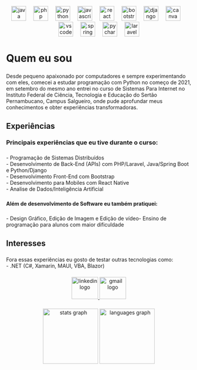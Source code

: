 <div align="center">
  <img src="https://cdn.jsdelivr.net/gh/devicons/devicon/icons/java/java-original-wordmark.svg" height="40" alt="java logo"  />
  <img width="12" />
  <img src="https://cdn.jsdelivr.net/gh/devicons/devicon/icons/php/php-original.svg" height="40" alt="php logo"  />
  <img width="12" />
  <img src="https://cdn.jsdelivr.net/gh/devicons/devicon/icons/python/python-original.svg" height="40" alt="python logo"  />
  <img width="12" />
  <img src="https://cdn.jsdelivr.net/gh/devicons/devicon/icons/javascript/javascript-original.svg" height="40" alt="javascript logo"  />
  <img width="12" />
  <img src="https://cdn.jsdelivr.net/gh/devicons/devicon/icons/react/react-original.svg" height="40" alt="react logo"  />
  <img width="12" />
  <img src="https://cdn.jsdelivr.net/gh/devicons/devicon/icons/bootstrap/bootstrap-original.svg" height="40" alt="bootstrap logo"  />
  <img width="12" />
  <img src="https://cdn.jsdelivr.net/gh/devicons/devicon/icons/django/django-plain.svg" height="40" alt="django logo"  />
  <img width="12" />
  <img src="https://cdn.jsdelivr.net/gh/devicons/devicon/icons/canva/canva-original.svg" height="40" alt="canva logo"  />
  <img width="12" />
  <img src="https://cdn.jsdelivr.net/gh/devicons/devicon/icons/vscode/vscode-original.svg" height="40" alt="vscode logo"  />
  <img width="12" />
  <img src="https://cdn.jsdelivr.net/gh/devicons/devicon/icons/spring/spring-original.svg" height="40" alt="spring logo"  />
  <img width="12" />
  <img src="https://cdn.jsdelivr.net/gh/devicons/devicon/icons/pycharm/pycharm-original.svg" height="40" alt="pycharm logo"  />
  <img width="12" />
  <img src="https://cdn.jsdelivr.net/gh/devicons/devicon/icons/laravel/laravel-original.svg" height="40" alt="laravel logo"  />
</div>

###

<h1 align="left">Quem eu sou</h1>

###

<p align="left">Desde pequeno apaixonado por computadores e sempre experimentando com eles, comecei a estudar programação com Python no começo de 2021, em setembro do mesmo ano entrei no curso de Sistemas Para Internet no Instituto Federal de Ciência, Tecnologia e Educação do Sertão Pernambucano, Campus Salgueiro, onde pude aprofundar meus conhecimentos e obter experiências transformadoras.</p>

###

<h2 align="left">Experiências</h2>

###

<h3 align="left">Principais experiências que eu tive durante o curso:</h3>

###

<p align="left">- Programação de Sistemas Distribuídos<br>- Desenvolvimento de Back-End (APIs) com PHP/Laravel, Java/Spring Boot e Python/Django<br>- Desenvolvimento Front-End com Bootstrap<br>- Desenvolvimento para Mobiles com React Native<br>- Analise de Dados/Inteligência Artificial</p>

###

<h4 align="left">Além de desenvolvimento de Software eu também pratiquei:</h4>

###

<p align="left">- Design Gráfico, Edição de Imagem e Edição de vídeo- Ensino de programação para alunos com maior dificuldade</p>

###

<h2 align="left">Interesses</h2>

###

<p align="left">Fora essas experiências eu gosto de testar outras tecnologias como:<br>- .NET (C#, Xamarin, MAUI, VBA, Blazor)</p>

###

<div align="center">
  <a href="https://www.linkedin.com/in/lucas-rhyan-alves-da-silva/" target="_blank">
    <img src="https://raw.githubusercontent.com/maurodesouza/profile-readme-generator/master/src/assets/icons/social/linkedin/default.svg" width="72" height="60" alt="linkedin logo"  />
  </a>
  <a href="lucasrhyanalvesdaslva@gmail.com" target="_blank">
    <img src="https://raw.githubusercontent.com/maurodesouza/profile-readme-generator/master/src/assets/icons/social/gmail/default.svg" width="72" height="60" alt="gmail logo"  />
  </a>
</div>

###

<div align="center">
  <img src="https://github-readme-stats.vercel.app/api?username=lukksRhyan&hide_title=false&hide_rank=true&show_icons=true&include_all_commits=true&count_private=true&disable_animations=false&theme=dark&locale=en&hide_border=false&order=1" height="150" alt="stats graph"  />
  <img src="https://github-readme-stats.vercel.app/api/top-langs?username=lukksRhyan&locale=en&hide_title=false&layout=compact&card_width=320&langs_count=5&theme=dracula&hide_border=false&order=2" height="150" alt="languages graph"  />
</div>

###
